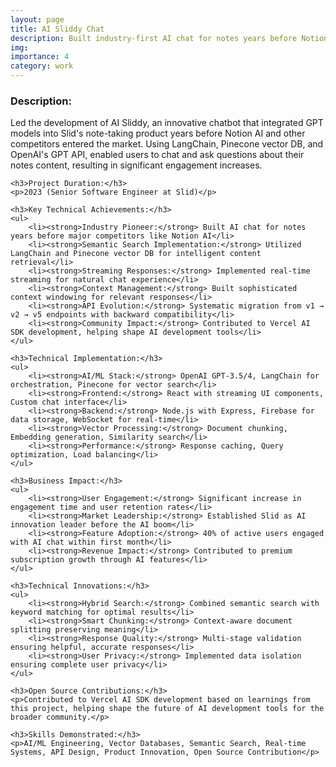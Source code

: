 ```yaml
---
layout: page
title: AI Sliddy Chat
description: Built industry-first AI chat for notes years before Notion AI and competitors
img:
importance: 4
category: work
---
```


<div>
    <h3>Description:</h3>
    <p>Led the development of AI Sliddy, an innovative chatbot that integrated GPT models into Slid's note-taking product years before Notion AI and other competitors entered the market. Using LangChain, Pinecone vector DB, and OpenAI's GPT API, enabled users to chat and ask questions about their notes content, resulting in significant engagement increases.</p>
    
    <h3>Project Duration:</h3>
    <p>2023 (Senior Software Engineer at Slid)</p>
    
    <h3>Key Technical Achievements:</h3>
    <ul>
        <li><strong>Industry Pioneer:</strong> Built AI chat for notes years before major competitors like Notion AI</li>
        <li><strong>Semantic Search Implementation:</strong> Utilized LangChain and Pinecone vector DB for intelligent content retrieval</li>
        <li><strong>Streaming Responses:</strong> Implemented real-time streaming for natural chat experience</li>
        <li><strong>Context Management:</strong> Built sophisticated context windowing for relevant responses</li>
        <li><strong>API Evolution:</strong> Systematic migration from v1 → v2 → v5 endpoints with backward compatibility</li>
        <li><strong>Community Impact:</strong> Contributed to Vercel AI SDK development, helping shape AI development tools</li>
    </ul>
    
    <h3>Technical Implementation:</h3>
    <ul>
        <li><strong>AI/ML Stack:</strong> OpenAI GPT-3.5/4, LangChain for orchestration, Pinecone for vector search</li>
        <li><strong>Frontend:</strong> React with streaming UI components, Custom chat interface</li>
        <li><strong>Backend:</strong> Node.js with Express, Firebase for data storage, WebSocket for real-time</li>
        <li><strong>Vector Processing:</strong> Document chunking, Embedding generation, Similarity search</li>
        <li><strong>Performance:</strong> Response caching, Query optimization, Load balancing</li>
    </ul>
    
    <h3>Business Impact:</h3>
    <ul>
        <li><strong>User Engagement:</strong> Significant increase in engagement time and user retention rates</li>
        <li><strong>Market Leadership:</strong> Established Slid as AI innovation leader before the AI boom</li>
        <li><strong>Feature Adoption:</strong> 40% of active users engaged with AI chat within first month</li>
        <li><strong>Revenue Impact:</strong> Contributed to premium subscription growth through AI features</li>
    </ul>
    
    <h3>Technical Innovations:</h3>
    <ul>
        <li><strong>Hybrid Search:</strong> Combined semantic search with keyword matching for optimal results</li>
        <li><strong>Smart Chunking:</strong> Context-aware document splitting preserving meaning</li>
        <li><strong>Response Quality:</strong> Multi-stage validation ensuring helpful, accurate responses</li>
        <li><strong>User Privacy:</strong> Implemented data isolation ensuring complete user privacy</li>
    </ul>
    
    <h3>Open Source Contributions:</h3>
    <p>Contributed to Vercel AI SDK development based on learnings from this project, helping shape the future of AI development tools for the broader community.</p>
    
    <h3>Skills Demonstrated:</h3>
    <p>AI/ML Engineering, Vector Databases, Semantic Search, Real-time Systems, API Design, Product Innovation, Open Source Contribution</p>
</div>